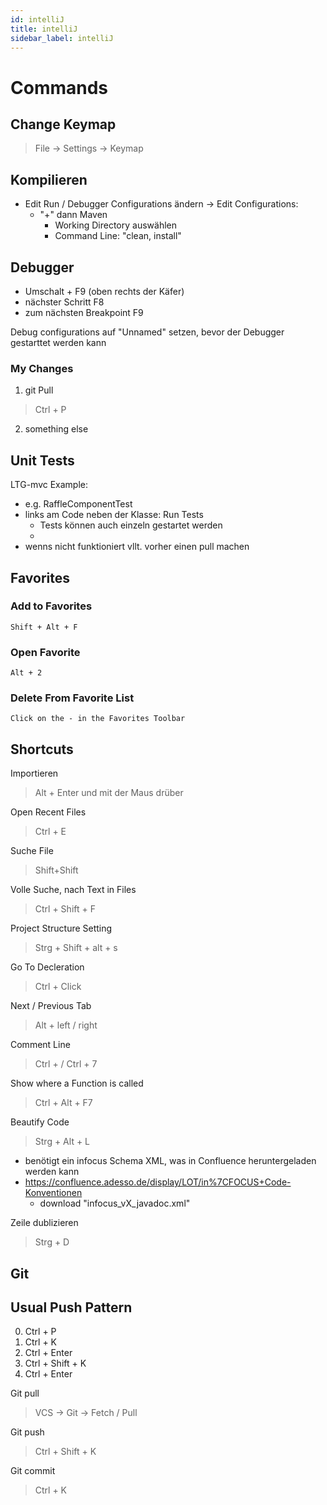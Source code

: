 ```yaml
---
id: intelliJ
title: intelliJ
sidebar_label: intelliJ
---
```


# Commands

## Change Keymap

> File -> Settings -> Keymap

## Kompilieren

- Edit Run / Debugger Configurations ändern
-> Edit Configurations:
    - "+" dann Maven
        - Working Directory auswählen
        - Command Line: "clean, install"

## Debugger

- Umschalt + F9 (oben rechts der Käfer)
- nächster Schritt F8
- zum nächsten Breakpoint F9

Debug configurations auf "Unnamed" setzen, bevor der Debugger gestarttet werden kann

### My Changes

1. git Pull
> Ctrl + P

2. something else


## Unit Tests

LTG-mvc Example:
- e.g. RaffleComponentTest
- links am Code neben der Klasse: Run Tests
    - Tests können auch einzeln gestartet werden
    - 
- wenns nicht funktioniert vllt. vorher einen pull machen

## Favorites

### Add to Favorites

    Shift + Alt + F

### Open Favorite

    Alt + 2

### Delete From Favorite List

    Click on the - in the Favorites Toolbar

## Shortcuts

Importieren
> Alt + Enter und mit der Maus drüber

Open Recent Files
> Ctrl + E

Suche File
> Shift+Shift

Volle Suche, nach Text in Files
> Ctrl + Shift + F

Project Structure Setting
>Strg + Shift + alt + s

Go To Decleration
>Ctrl + Click

Next / Previous Tab
> Alt + left / right

Comment Line
> Ctrl + /
> Ctrl + 7

Show where a Function is called
> Ctrl + Alt + F7


Beautify Code
> Strg + Alt + L
- benötigt ein infocus Schema XML, was in Confluence heruntergeladen werden kann
- https://confluence.adesso.de/display/LOT/in%7CFOCUS+Code-Konventionen
    - download "infocus_vX_javadoc.xml"


Zeile dublizieren
> Strg + D




## Git

## Usual Push Pattern

0. Ctrl + P
1. Ctrl + K
2. Ctrl + Enter
3. Ctrl + Shift + K
4. Ctrl + Enter


Git pull
> VCS -> Git -> Fetch / Pull

Git push
> Ctrl + Shift + K

Git commit
> Ctrl + K
